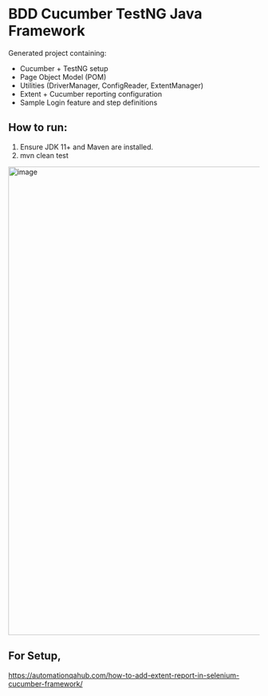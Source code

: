# BDD Cucumber TestNG Java Framework
Generated project containing:
- Cucumber + TestNG setup
- Page Object Model (POM)
- Utilities (DriverManager, ConfigReader, ExtentManager)
- Extent + Cucumber reporting configuration
- Sample Login feature and step definitions

## How to run:
1. Ensure JDK 11+ and Maven are installed.
2. mvn clean test

<img width="1906" height="938" alt="image" src="https://github.com/user-attachments/assets/9bf956ff-8ecf-4190-977c-898c7d74a8af" />


## For Setup,
https://automationqahub.com/how-to-add-extent-report-in-selenium-cucumber-framework/
